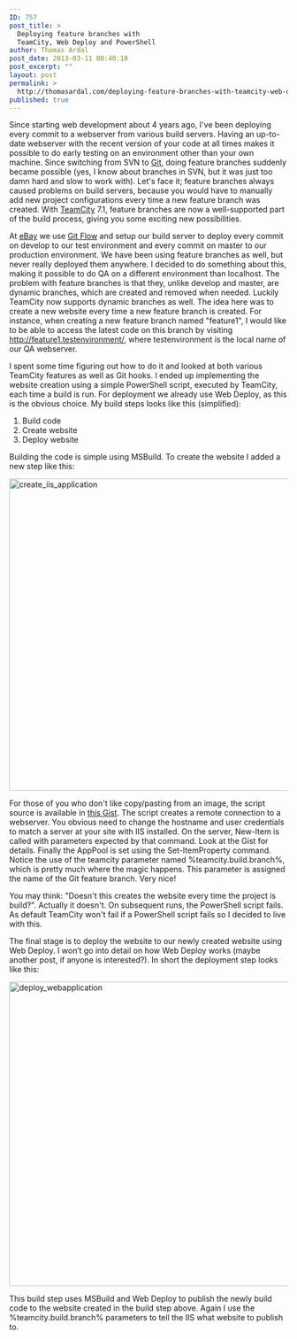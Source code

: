 ```yaml
---
ID: 757
post_title: >
  Deploying feature branches with
  TeamCity, Web Deploy and PowerShell
author: Thomas Ardal
post_date: 2013-03-11 08:40:18
post_excerpt: ""
layout: post
permalink: >
  http://thomasardal.com/deploying-feature-branches-with-teamcity-web-deploy-and-powershell/
published: true
---
```

Since starting web development about 4 years ago, I've been deploying every commit to a webserver from various build servers. Having an up-to-date webserver with the recent version of your code at all times makes it possible to do early testing on an environment other than your own machine. Since switching from SVN to <a href="http://en.wikipedia.org/wiki/Git_(software)" target="_blank">Git</a>, doing feature branches suddenly became possible (yes, I know about branches in SVN, but it was just too damn hard and slow to work with). Let's face it; feature branches always caused problems on build servers, because you would have to manually add new project configurations every time a new feature branch was created. With <a href="http://www.jetbrains.com/teamcity/" target="_blank">TeamCity</a> 7.1, feature branches are now a well-supported part of the build process, giving you some exciting new possibilities.

At <a href="http://jobs.ebaycareers.com/dk/aarhus-jobs" target="_blank">eBay</a> we use <a href="https://github.com/nvie/gitflow" target="_blank">Git Flow</a> and setup our build server to deploy every commit on develop to our test environment and every commit on master to our production environment. We have been using feature branches as well, but never really deployed them anywhere. I decided to do something about this, making it possible to do QA on a different environment than localhost. The problem with feature branches is that they, unlike develop and master, are dynamic branches, which are created and removed when needed. Luckily TeamCity now supports dynamic branches as well. The idea here was to create a new website every time a new feature branch is created. For instance, when creating a new feature branch named "feature1", I would like to be able to access the latest code on this branch by visiting http://feature1.testenvironment/, where testenvironment is the local name of our QA webserver.

I spent some time figuring out how to do it and looked at both various TeamCity features as well as Git hooks. I ended up implementing the website creation using a simple PowerShell script, executed by TeamCity, each time a build is run. For deployment we already use Web Deploy, as this is the obvious choice. My build steps looks like this (simplified):
<ol>
	<li>Build code</li>
	<li>Create website</li>
	<li>Deploy website</li>
</ol>
Building the code is simple using MSBuild. To create the website I added a new step like this:

<a href="http://thomasardal.com/wp-content/uploads/2013/03/create_iis_application1.png"><img class=" wp-image-931 alignnone" alt="create_iis_application" src="http://thomasardal.com/wp-content/uploads/2013/03/create_iis_application1.png" width="581" height="564" /></a>

For those of you who don't like copy/pasting from an image, the script source is available in <a href="https://gist.github.com/ThomasArdal/5132711" target="_blank">this Gist</a>. The script creates a remote connection to a webserver. You obvious need to change the hostname and user credentials to match a server at your site with IIS installed. On the server, New-Item is called with parameters expected by that command. Look at the Gist for details. Finally the AppPool is set using the Set-ItemProperty command. Notice the use of the teamcity parameter named %teamcity.build.branch%, which is pretty much where the magic happens. This parameter is assigned the name of the Git feature branch. Very nice!

You may think: "Doesn't this creates the website every time the project is build?". Actually it doesn't. On subsequent runs, the PowerShell script fails. As default TeamCity won't fail if a PowerShell script fails so I decided to live with this.

The final stage is to deploy the website to our newly created website using Web Deploy. I won’t go into detail on how Web Deploy works (maybe another post, if anyone is interested?). In short the deployment step looks like this:

<a href="http://thomasardal.com/wp-content/uploads/2013/03/deploy_webapplication.png"><img class=" wp-image-932 alignnone" alt="deploy_webapplication" src="http://thomasardal.com/wp-content/uploads/2013/03/deploy_webapplication.png" width="578" height="550" /></a>

This build step uses MSBuild and Web Deploy to publish the newly build code to the website created in the build step above. Again I use the %teamcity.build.branch% parameters to tell the IIS what website to publish to.
